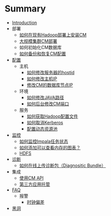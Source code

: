 # Summary

* [Introduction](README.md)
* 部署
  * [如何在现有Hadoop部署上安装CM](unmanagement_install.md)
  * [大规模集群CM部署](1k_node.md)
  * 如何初始化CM数据库
  * [如何备份和恢复CM配置](backup_restore_cm.md)
* [配置](.md)
  * 主机
    * [如何修改服务器的hostid](modify_hostid.md)
    * [如何修改主机IP](modify_ip.md)
    * [修改CM的数据库节点IP](modify_db_ip.md)
  * 环境
    * [如何修改JAVA路径](bjava_path.md)
    * [如何后台修改CM端口](change_cm_port.md)
  * 服务
    * [如何获取Hadoop配置文件](hadoop_config_file.md)
    * [如何取消Kerberos](disable_kerberos.md)
    * [配置动态资源池](dynamic_resource_pool.md)
* [监控](.md)
  * [如何监控Impala任务状态](monitor_impala.md)
  * [如何添加可以查看内存的图表？](memory_chart.md)
  * [HDFS](hdfs.md)
* [诊断](diag.md)
  * [如何在线上传诊断包（Diagnositic Bundle）](upload_bundle.md)
* 集成
  * [使用CM API](cm_api.md)
  * [第三方应用托管](3rd_party.md)
* [FAQ](faq.md)
  * 报警
    * [时钟偏差](时钟偏差.md)
* [黑洞](hei_dong.md)

